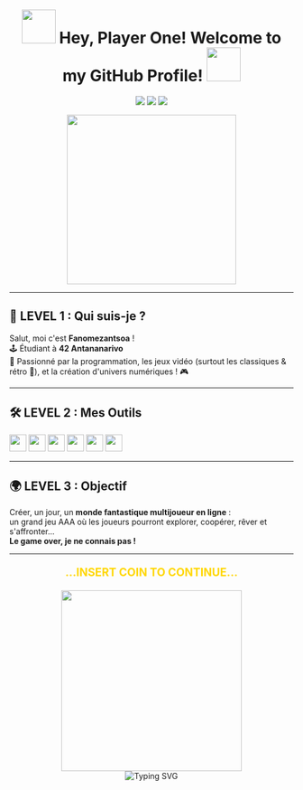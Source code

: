 <h1 align="center">
  <img src="https://raw.githubusercontent.com/gauravghongde/pacman-animation/master/pacman.gif" width="60">
  Hey, Player One! Welcome to my GitHub Profile!
  <img src="https://raw.githubusercontent.com/gauravghongde/pacman-animation/master/pacman.gif" width="60">
</h1>
<p align="center">
  <img src="https://img.shields.io/badge/Antananarivo-000000?style=for-the-badge&logo=42&logoColor=white" />
  <img src="https://img.shields.io/badge/Grade-Cadet-blue?style=for-the-badge" />
  <a href="mailto:r.fanomezantsoa24@gmail.com">
    <img src="https://img.shields.io/badge/email-r.fanomezantsoa24@gmail.com-yellow?style=for-the-badge&logo=gmail&logoColor=white" />
  </a>
</p>

<p align="center">
  <img src="https://raw.githubusercontent.com/gauravghongde/pacman-animation/master/pacman.gif" width="300">
</p>

---

## 👾 LEVEL 1 : Qui suis-je ?

Salut, moi c'est **Fanomezantsoa** !  
🕹️ Étudiant à <b>42 Antananarivo</b>  
💾 Passionné par la programmation, les jeux vidéo (surtout les classiques & rétro 👾), et la création d'univers numériques !  🎮

---

## 🛠️ LEVEL 2 : Mes Outils

<img src="https://cdn.jsdelivr.net/gh/devicons/devicon/icons/c/c-original.svg" width="30"/>  <img src="https://cdn.jsdelivr.net/gh/devicons/devicon/icons/cplusplus/cplusplus-original.svg" width="30"/>  <img src="https://cdn.jsdelivr.net/gh/devicons/devicon/icons/csharp/csharp-original.svg" width="30"/>  <img src="https://cdn.jsdelivr.net/gh/devicons/devicon/icons/unity/unity-original.svg" width="30"/>   <img src="https://cdn.jsdelivr.net/gh/devicons/devicon/icons/linux/linux-original.svg" width="30"/>  <img src="https://cdn.jsdelivr.net/gh/devicons/devicon/icons/git/git-original.svg" width="30"/>

---

## 🌍 LEVEL 3 : Objectif

Créer, un jour, un **monde fantastique multijoueur en ligne** :  
un grand jeu AAA où les joueurs pourront explorer, coopérer, rêver et s'affronter...  
**Le game over, je ne connais pas !**

---

<p align="center" style="font-weight:bold; font-size:1.4em;">
  <span style="color:#FFD700;">...INSERT COIN TO CONTINUE...</span>
</p>

<p align="center">
  <img src="https://raw.githubusercontent.com/gauravghongde/pacman-animation/master/pacman.gif" width="320"> <br>
  <img src="https://readme-typing-svg.demolab.com?font=Fira+Code&pause=1000&color=FFD700&center=true&vCenter=true&width=435&lines=..............................." alt="Typing SVG" />
</p>


